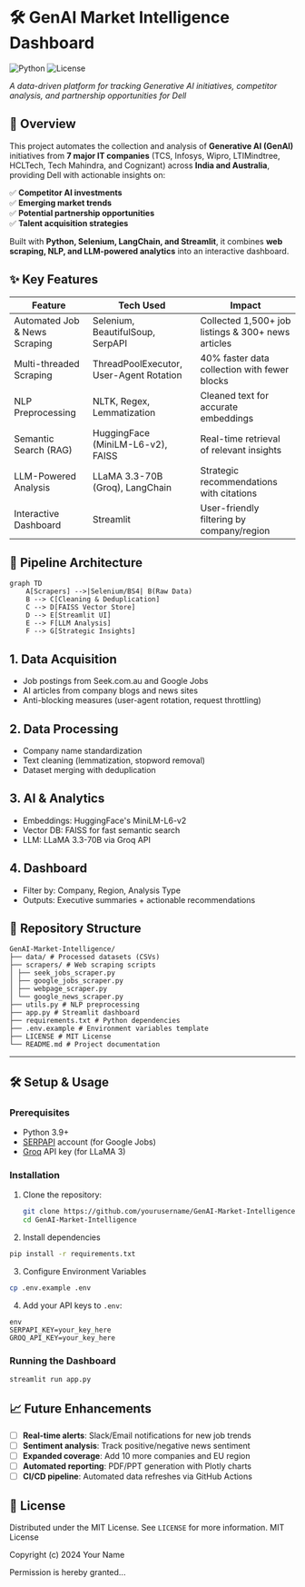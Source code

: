 # 🛠 GenAI Market Intelligence Dashboard

![Python](https://img.shields.io/badge/Python-3.9+-blue.svg)
![License](https://img.shields.io/badge/License-MIT-green.svg)

*A data-driven platform for tracking Generative AI initiatives, competitor analysis, and partnership opportunities for Dell*

## 📌 Overview

This project automates the collection and analysis of **Generative AI (GenAI)** initiatives from **7 major IT companies** (TCS, Infosys, Wipro, LTIMindtree, HCLTech, Tech Mahindra, and Cognizant) across **India and Australia**, providing Dell with actionable insights on:

✅ **Competitor AI investments**  
✅ **Emerging market trends**  
✅ **Potential partnership opportunities**  
✅ **Talent acquisition strategies**  

Built with **Python, Selenium, LangChain, and Streamlit**, it combines **web scraping, NLP, and LLM-powered analytics** into an interactive dashboard.

## ✨ Key Features

| Feature                          | Tech Used                     | Impact |
|----------------------------------|-------------------------------|--------|
| Automated Job & News Scraping    | Selenium, BeautifulSoup, SerpAPI | Collected 1,500+ job listings & 300+ news articles |
| Multi-threaded Scraping          | ThreadPoolExecutor, User-Agent Rotation | 40% faster data collection with fewer blocks |
| NLP Preprocessing                | NLTK, Regex, Lemmatization    | Cleaned text for accurate embeddings |
| Semantic Search (RAG)            | HuggingFace (MiniLM-L6-v2), FAISS | Real-time retrieval of relevant insights |
| LLM-Powered Analysis             | LLaMA 3.3-70B (Groq), LangChain | Strategic recommendations with citations |
| Interactive Dashboard            | Streamlit                     | User-friendly filtering by company/region |

## 🚀 Pipeline Architecture

```mermaid
graph TD
    A[Scrapers] -->|Selenium/BS4| B(Raw Data)
    B --> C[Cleaning & Deduplication]
    C --> D[FAISS Vector Store]
    D --> E[Streamlit UI]
    E --> F[LLM Analysis]
    F --> G[Strategic Insights]
```

## 1. Data Acquisition
- Job postings from Seek.com.au and Google Jobs
- AI articles from company blogs and news sites
- Anti-blocking measures (user-agent rotation, request throttling)

## 2. Data Processing
- Company name standardization
- Text cleaning (lemmatization, stopword removal)
- Dataset merging with deduplication

## 3. AI & Analytics
- Embeddings: HuggingFace's MiniLM-L6-v2
- Vector DB: FAISS for fast semantic search
- LLM: LLaMA 3.3-70B via Groq API

## 4. Dashboard
- Filter by: Company, Region, Analysis Type
- Outputs: Executive summaries + actionable recommendations

## 📂 Repository Structure
```
GenAI-Market-Intelligence/
├── data/ # Processed datasets (CSVs)
├── scrapers/ # Web scraping scripts
│ ├── seek_jobs_scraper.py
│ ├── google_jobs_scraper.py
│ ├── webpage_scraper.py
│ └── google_news_scraper.py
├── utils.py # NLP preprocessing
├── app.py # Streamlit dashboard
├── requirements.txt # Python dependencies
├── .env.example # Environment variables template
├── LICENSE # MIT License
└── README.md # Project documentation
```

---
## 🛠 Setup & Usage

### Prerequisites
- Python 3.9+
- [SERPAPI](https://serpapi.com/) account (for Google Jobs)
- [Groq](https://groq.com/) API key (for LLaMA 3)

### Installation
1. Clone the repository:
   ```bash
   git clone https://github.com/yourusername/GenAI-Market-Intelligence.git
   cd GenAI-Market-Intelligence
   ```

2. Install dependencies
```bash
pip install -r requirements.txt
```
3. Configure Environment Variables
```bash
cp .env.example .env
```
4. Add your API keys to `.env`:
```
env
SERPAPI_KEY=your_key_here
GROQ_API_KEY=your_key_here
```
### Running the Dashboard
```bash
streamlit run app.py
```
## 📈 Future Enhancements

- [ ] **Real-time alerts**: Slack/Email notifications for new job trends  
- [ ] **Sentiment analysis**: Track positive/negative news sentiment  
- [ ] **Expanded coverage**: Add 10 more companies and EU region  
- [ ] **Automated reporting**: PDF/PPT generation with Plotly charts  
- [ ] **CI/CD pipeline**: Automated data refreshes via GitHub Actions

## 📜 License

Distributed under the MIT License. See `LICENSE` for more information.
MIT License

Copyright (c) 2024 Your Name

Permission is hereby granted...














